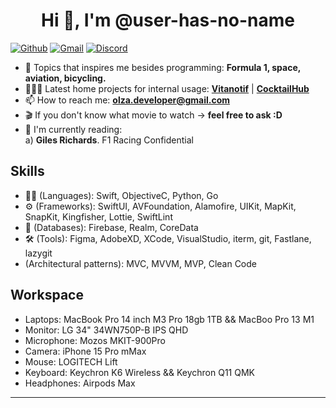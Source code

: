 
<h1 align="center">Hi 👋, I'm @user-has-no-name </h1>

[![Github](https://img.shields.io/badge/-Github-000?style=flat&logo=Github&logoColor=white)](https://github.com/user-has-no-name)
[![Gmail](https://img.shields.io/badge/-Gmail-c14438?style=flat&logo=Gmail&logoColor=white)](mailto:zavazhenski@gmail.com)
[![Discord](https://img.shields.io/badge/Discord-7289DA?style=flat&logo=discord&logoColor=white)](https://discordapp.com/users/215762051153395713)


- 👀 Topics that inspires me besides programming: **Formula 1, space, aviation, bicycling.**
- 👨🏽‍💻 Latest home projects for internal usage: **[Vitanotif](https://apps.apple.com/us/app/vitanotif/id1627758080?platform=iphone)** | **[CocktailHub](https://apps.apple.com/pl/app/cocktailhub/id6450275327?platform=iphone)** 
- 📫 How to reach me: **olza.developer@gmail.com**
- 🎬 If you don't know what movie to watch -> **feel free to ask :D**
- 📖 I'm currently reading: <br /> 
     a) **Giles Richards**. F1 Racing Confidential<br /> 

## Skills
- 👨‍💻 (Languages): Swift, ObjectiveC, Python, Go
- ⚙️ (Frameworks): SwiftUI, AVFoundation, Alamofire, UIKit, MapKit, SnapKit, Kingfisher, Lottie, SwiftLint
- 💽 (Databases): Firebase, Realm, CoreData
- 🛠 (Tools): Figma, AdobeXD, XCode, VisualStudio, iterm, git, Fastlane, lazygit
- (Architectural patterns): MVC, MVVM, MVP, Clean Code

## Workspace
- Laptops: MacBook Pro 14 inch M3 Pro 18gb 1TB && MacBoo Pro 13 M1
- Monitor: LG 34" 34WN750P-B IPS QHD
- Microphone: Mozos MKIT-900Pro
- Camera: iPhone 15 Pro mMax
- Mouse: LOGITECH Lift
- Keyboard: Keychron K6 Wireless && Keychron Q11 QMK
- Headphones: Airpods Max
---

